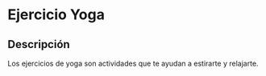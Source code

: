 # Ejercicio Yoga

## Descripción
Los ejercicios de yoga son actividades que te ayudan a estirarte y relajarte.
